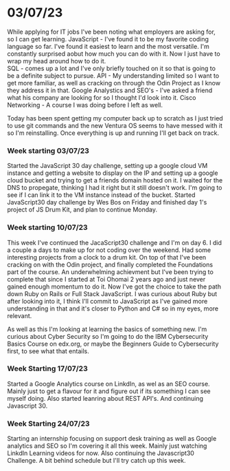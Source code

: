 # 03/07/23

While applying for IT jobs I've been noting what employers are asking for, so I can get learning.
JavaScript - I've found it to be my favorite coding language so far. I've found it easiest to learn and the most versatile. I'm constantly surprised aobut how much you can do with it. Now I just have to wrap my head around how to do it.  
SQL - comes up a lot and I've only briefly touched on it so that is going to be a definite subject to pursue.
API - My understanding limited so I want to get more familiar, as well as cracking on through the Odin Project as I know they address it in that. 
Google Analystics and SEO's - I've asked a friend what his company are looking for so I thought I'd look into it. 
Cisco Networking - A course I was doing before I left as well. 

Today has been spent getting my computer back up to scratch as I just tried to use git commands and the new Ventura OS seems to have messed with it so I'm reinstalling. 
Once everything is up and running I'll get back on track. 

### Week starting 03/07/23

Started the JavaScript 30 day challenge, setting up a google cloud VM instance and getting a website to display on the IP and setting up a google cloud bucket and trying to get a friends domain hosted on it. 
I waited for the DNS to propegate, thinking I had it right but it still doesn't work. I'm going to see if I can link it to the VM instance instead of the bucket. 
Started JavaScript30 day challenge by Wes Bos on Friday and finished day 1's project of JS Drum Kit, and plan to continue Monday.

### Week starting 10/07/23

This week I've continued the JacaScript30 challenge and I'm on day 6. I did a couple a days to make up for not coding over the weekend. 
Had some interesting projects from a clock to a drum kit. 
On top of that I've been cracking on with the Odin project, and finally completed the Foundations part of the course. An underwhelming achievment but I've been trying to complete that since I started at Toi Ohomai 2 years ago and just never gained enough momentum to do it. 
Now I've got the choice to take the path down Ruby on Rails or Full Stack JavaScript. I was curious about Ruby but after looking into it, I think I'll commit to JavaScript as I've gained more understanding in that and it's closer to Python and C# so in my eyes, more relevant. 

As well as this I'm looking at learning the basics of something new. I'm curious about Cyber Security so I'm going to do the IBM Cybersecurity Basics Course on edx.org, or maybe the Beginners Guide to Cybersecurity first, to see what that entails. 


### Week Starting 17/07/23

Started a Google Analytics course on LinkdIn, as wel as an SEO course. Mainly just to get a flavour for it and figure out if its something I can see myself doing.
Also started leanring about REST API's. 
And continuing Javascript 30. 


### Week Starting 24/07/23

Starting an internship focusing on support desk training as well as Google analytics and SEO so I'm covering it all this week. Mainly just watching LinkdIn Learning videos for now.
Also continuing the Javascript30 Challenge. A bit behind schedule but I'll try catch up this week. 